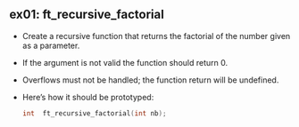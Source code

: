 ## ex01: ft_recursive_factorial ##

- Create a recursive function that returns the factorial of the number given as a parameter.
- If the argument is not valid the function should return 0.
- Overflows must not be handled; the function return will be undefined.
- Here’s how it should be prototyped:

   ```c
   int	ft_recursive_factorial(int nb);